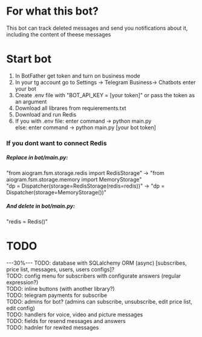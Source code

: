 # For what this bot?
This bot can track deleted messages and send you notifications about it, including the content of theese messages  
# Start bot  
1. In BotFather get token and turn on business mode  
2. In your tg account go to Settings -> Telegram Business-> Chatbots enter your bot  
3. Create .env file with "BOT_API_KEY = [your token]" or pass the token as an argument  
4. Download all librares from requierements.txt  
5. Download and run Redis  
6. If you with .env file: enter command -> python main.py  
else: enter command -> python main.py [your bot token]  
### If you dont want to connect Redis
##### Replace in bot/main.py:  
"from aiogram.fsm.storage.redis import RedisStorage" -> "from aiogram.fsm.storage.memory import MemoryStorage"  
"dp = Dispatcher(storage=RedisStorage(redis=redis))" -> "dp = Dispatcher(storage=MemoryStorage())"  
##### And delete in bot/main.py:  
"redis = Redis()"  
# TODO
---30%--- TODO: database with SQLalchemy ORM (async) [subscribes, price list, messages, users, users configs]?  
TODO: config menu for subscribers with configurate answers (regular expression?)  
TODO: inline buttons (with another library?)  
TODO: telegram payments for subscribe  
TODO: admins for bot? (admins can subscribe, unsubscribe, edit price list, edit config)  
TODO: handlers for voice, video and picture messages  
TODO: fields for resend messages and answers  
TODO: hadnler for rewited messages  

